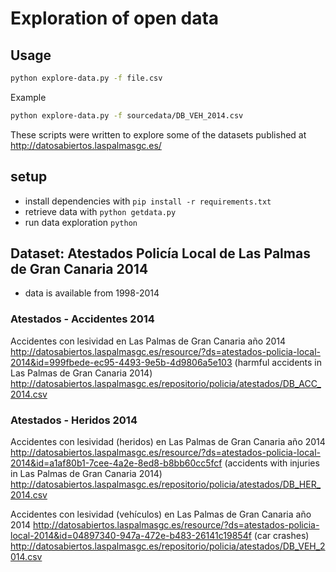 # Exploration of open data

## Usage

```bash
python explore-data.py -f file.csv
```

Example

```bash
python explore-data.py -f sourcedata/DB_VEH_2014.csv
```

These scripts were written to explore some of the datasets published at
http://datosabiertos.laspalmasgc.es/

## setup

* install dependencies with `pip install -r requirements.txt`
* retrieve data with `python getdata.py`
* run data exploration `python`

## Dataset: Atestados Policía Local de Las Palmas de Gran Canaria 2014

* data is available from 1998-2014

### Atestados - Accidentes 2014

Accidentes con lesividad en Las Palmas de Gran Canaria año 2014
http://datosabiertos.laspalmasgc.es/resource/?ds=atestados-policia-local-2014&id=999fbede-ec95-4493-9e5b-4d9806a5e103
(harmful accidents in Las Palmas de Gran Canaria 2014)
http://datosabiertos.laspalmasgc.es/repositorio/policia/atestados/DB_ACC_2014.csv

### Atestados - Heridos 2014

Accidentes con lesividad (heridos) en Las Palmas de Gran Canaria año 2014
http://datosabiertos.laspalmasgc.es/resource/?ds=atestados-policia-local-2014&id=a1af80b1-7cee-4a2e-8ed8-b8bb60cc5fcf
(accidents with injuries in Las Palmas de Gran Canaria 2014)
http://datosabiertos.laspalmasgc.es/repositorio/policia/atestados/DB_HER_2014.csv


Accidentes con lesividad (vehículos) en Las Palmas de Gran Canaria año 2014
http://datosabiertos.laspalmasgc.es/resource/?ds=atestados-policia-local-2014&id=04897340-947a-472e-b483-26141c19854f
(car crashes)
http://datosabiertos.laspalmasgc.es/repositorio/policia/atestados/DB_VEH_2014.csv

